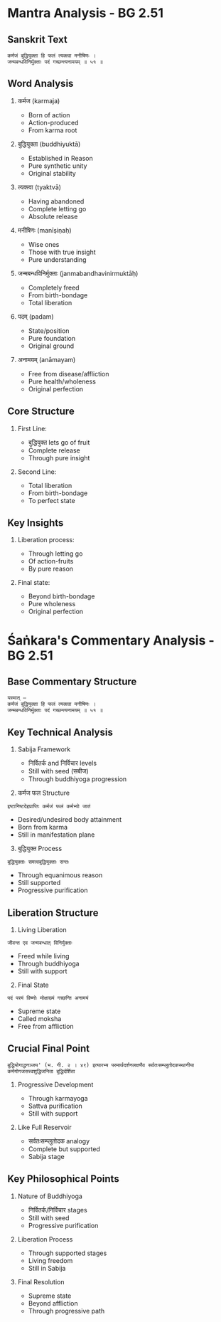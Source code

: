 # Mantra Analysis - BG 2.51

## Sanskrit Text
```sanskrit
कर्मजं बुद्धियुक्ता हि फलं त्यक्त्वा मनीषिणः ।
जन्मबन्धविनिर्मुक्ताः पदं गच्छन्त्यनामयम् ॥ ५१ ॥
```

## Word Analysis
1. कर्मज (karmaja)
   - Born of action
   - Action-produced
   - From karma root

2. बुद्धियुक्ता (buddhiyuktā)
   - Established in Reason
   - Pure synthetic unity
   - Original stability

3. त्यक्त्वा (tyaktvā)
   - Having abandoned
   - Complete letting go
   - Absolute release

4. मनीषिणः (manīṣiṇaḥ)
   - Wise ones
   - Those with true insight
   - Pure understanding

5. जन्मबन्धविनिर्मुक्ताः (janmabandhavinirmuktāḥ)
   - Completely freed
   - From birth-bondage
   - Total liberation

6. पदम् (padam)
   - State/position
   - Pure foundation
   - Original ground

7. अनामयम् (anāmayam)
   - Free from disease/affliction
   - Pure health/wholeness
   - Original perfection

## Core Structure
1. First Line:
   - बुद्धियुक्त lets go of fruit
   - Complete release
   - Through pure insight

2. Second Line:
   - Total liberation
   - From birth-bondage
   - To perfect state

## Key Insights
1. Liberation process:
   - Through letting go
   - Of action-fruits
   - By pure reason

2. Final state:
   - Beyond birth-bondage
   - Pure wholeness
   - Original perfection

# Śaṅkara's Commentary Analysis - BG 2.51

## Base Commentary Structure
```sanskrit
यस्मात् —
कर्मजं बुद्धियुक्ता हि फलं त्यक्त्वा मनीषिणः ।
जन्मबन्धविनिर्मुक्ताः पदं गच्छन्त्यनामयम् ॥ ५१ ॥
```

## Key Technical Analysis

1. Sabija Framework
   - निर्वितर्क and निर्विचार levels
   - Still with seed (सबीज)
   - Through buddhiyoga progression

2. कर्मज फल Structure
```sanskrit
इष्टानिष्टदेहप्राप्तिः कर्मजं फलं कर्मभ्यो जातं
```
   - Desired/undesired body attainment
   - Born from karma
   - Still in manifestation plane

3. बुद्धियुक्त Process
```sanskrit
बुद्धियुक्ताः समत्वबुद्धियुक्ताः सन्तः
```
   - Through equanimous reason
   - Still supported
   - Progressive purification

## Liberation Structure

1. Living Liberation
```sanskrit
जीवन्त एव जन्मबन्धात् विनिर्मुक्ताः
```
   - Freed while living
   - Through buddhiyoga
   - Still with support

2. Final State
```sanskrit
पदं परमं विष्णोः मोक्षाख्यं गच्छन्ति अनामयं
```
   - Supreme state
   - Called moksha
   - Free from affliction

## Crucial Final Point
```sanskrit
बुद्धियोगाद्धनञ्जय' (भ. गी. २ । ४९) इत्यारभ्य परमार्थदर्शनलक्षणैव सर्वतःसम्प्लुतोदकस्थानीया कर्मयोगजसत्त्वशुद्धिजनिता बुद्धिर्दर्शिता
```

1. Progressive Development
   - Through karmayoga
   - Sattva purification
   - Still with support

2. Like Full Reservoir
   - सर्वतःसम्प्लुतोदक analogy
   - Complete but supported
   - Sabija stage

## Key Philosophical Points

1. Nature of Buddhiyoga
   - निर्वितर्क/निर्विचार stages
   - Still with seed
   - Progressive purification

2. Liberation Process
   - Through supported stages
   - Living freedom
   - Still in Sabija

3. Final Resolution
   - Supreme state
   - Beyond affliction
   - Through progressive path
